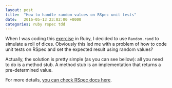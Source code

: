 ```yaml
---
layout: post
title:  "How to handle random values on RSpec unit tests"
date:   2016-05-13 23:02:00 +0000
categories: ruby rspec tdd
---
```

When I was coding this [exercise][beinglucky] in Ruby, I decided to use `Random.rand` to simulate a roll of dices.
Obviously this led me with a problem of how to code unit tests on RSpec and set the expected result using random values?

Actually, the solution is pretty simple (as you can see bellow): all you need to do is a method stub. A method stub is an implementation that returns a pre-determined value.

<script src="https://gist.github.com/phlcastro/41edf06a5439c906dc5460a01afd744e.js"></script>

For more details, [you can check RSpec docs here][rspec].

[beinglucky]: https://github.com/phlcastro/beinglucky
[rspec]: http://www.relishapp.com/rspec/rspec-mocks/v/3-4/docs/configuring-responses/returning-a-value